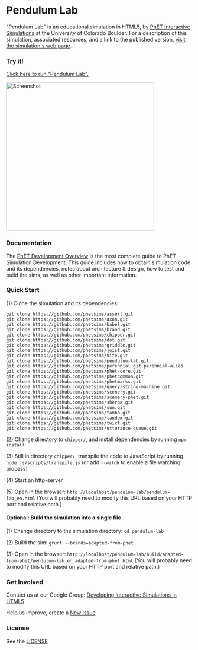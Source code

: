 Pendulum Lab
=============
"Pendulum Lab" is an educational simulation in HTML5, by <a href="https://phet.colorado.edu/" target="_blank">PhET Interactive Simulations</a>
at the University of Colorado Boulder.
For a description of this simulation, associated resources, and a link to the published version,
<a href="https://phet.colorado.edu/en/simulation/pendulum-lab" target="_blank">visit the simulation's web page</a>.

### Try it!

<a href="https://phet.colorado.edu/sims/html/pendulum-lab/latest/pendulum-lab_en.html" target="_blank">Click here to run "Pendulum Lab".</a>

<a href="https://phet.colorado.edu/sims/html/pendulum-lab/latest/pendulum-lab_en.html" target="_blank">
<img src="https://raw.githubusercontent.com/phetsims/pendulum-lab/master/assets/pendulum-lab-screenshot.png" alt="Screenshot" style="width: 400px;"/>
</a>

### Documentation
The <a href="https://github.com/phetsims/phet-info/blob/master/doc/phet-development-overview.md" target="_blank">PhET Development Overview</a> is the most complete guide to PhET Simulation
Development. This guide includes how to obtain simulation code and its dependencies, notes about architecture & design, how to test and build
the sims, as well as other important information.

### Quick Start
(1) Clone the simulation and its dependencies:
```
git clone https://github.com/phetsims/assert.git
git clone https://github.com/phetsims/axon.git
git clone https://github.com/phetsims/babel.git
git clone https://github.com/phetsims/brand.git
git clone https://github.com/phetsims/chipper.git
git clone https://github.com/phetsims/dot.git
git clone https://github.com/phetsims/griddle.git
git clone https://github.com/phetsims/joist.git
git clone https://github.com/phetsims/kite.git
git clone https://github.com/phetsims/pendulum-lab.git
git clone https://github.com/phetsims/perennial.git perennial-alias
git clone https://github.com/phetsims/phet-core.git
git clone https://github.com/phetsims/phetcommon.git
git clone https://github.com/phetsims/phetmarks.git
git clone https://github.com/phetsims/query-string-machine.git
git clone https://github.com/phetsims/scenery.git
git clone https://github.com/phetsims/scenery-phet.git
git clone https://github.com/phetsims/sherpa.git
git clone https://github.com/phetsims/sun.git
git clone https://github.com/phetsims/tambo.git
git clone https://github.com/phetsims/tandem.git
git clone https://github.com/phetsims/twixt.git
git clone https://github.com/phetsims/utterance-queue.git
```

(2) Change directory to `chipper/`, and install dependencies by running `npm install`

(3) Still in directory `chipper/`, transpile the code to JavaScript by running `node js/scripts/transpile.js` (or add `--watch` to enable a file watching process)

(4) Start an http-server

(5) Open in the browser: `http://localhost/pendulum-lab/pendulum-lab_en.html` (You will probably need to modify this URL based on your HTTP port and relative path.)

#### Optional: Build the simulation into a single file

(1) Change directory to the simulation directory: `cd pendulum-lab`

(2) Build the sim: `grunt --brands=adapted-from-phet`

(3) Open in the browser: `http://localhost/pendulum-lab/build/adapted-from-phet/pendulum-lab_en_adapted-from-phet.html` (You will probably need to modify this URL based on your HTTP port and relative path.)

### Get Involved

Contact us at our Google Group: <a href="http://groups.google.com/forum/#!forum/developing-interactive-simulations-in-html5" target="_blank">Developing Interactive Simulations in HTML5</a>

Help us improve, create a <a href="http://github.com/phetsims/pendulum-lab/issues/new" target="_blank">New Issue</a>

### License
See the <a href="https://github.com/phetsims/pendulum-lab/blob/master/LICENSE" target="_blank">LICENSE</a>
